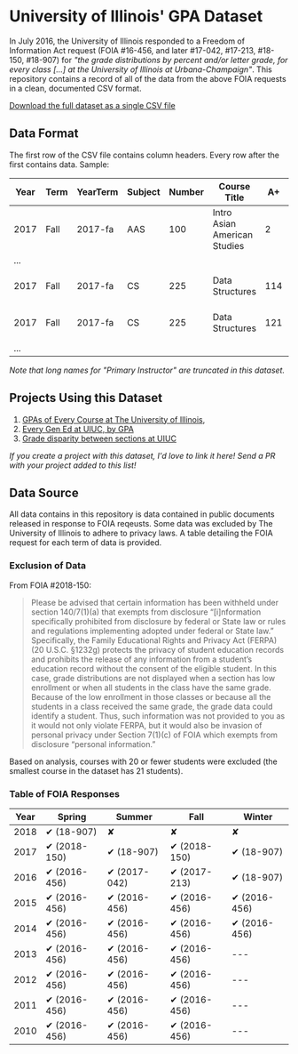 
# University of Illinois' GPA Dataset

In July 2016, the University of Illinois responded to a Freedom of Information Act request (FOIA #16-456, and later #17-042, #17-213, #18-150, #18-907) for *"the grade distributions by percent and/or letter grade, for every class [...] at the University of Illinois at Urbana-Champaign"*.  This repository contains a record of all of the data from the above FOIA requests in a clean, documented CSV format.

[Download the full dataset as a single CSV file](https://raw.githubusercontent.com/wadefagen/datasets/master/gpa/uiuc-gpa-dataset.csv)

## Data Format

The first row of the CSV file contains column headers. Every row after the first contains data. Sample:

| Year | Term | YearTerm | Subject | Number | Course Title | A+ | A | A- | B+ | B | B- | C+ | C | C- | D+ | D | D- | F | W | Primary Instructor |
| ---- | ---- | -------- | ------- | ------ | ------------ | -- | - | -- | -- | - | -- | -- | - | -- | -- | - | -- | - | - | ------------------ |
| 2017 | Fall | 2017-fa | AAS | 100 | Intro Asian American Studies | 2 | 17 | 0 | 6 | 5 | 0 | 1 | 0 | 0 | 0 | 1 | 0 | 0 | 0 | Espiritu, Augusto F |
| ... |
| 2017 | Fall | 2017-fa | CS | 225 | Data Structures | 114 | 47 | 27 | 6 | 28 | 17 | 14 | 18 | 13 | 12 | 9 | 12 | 16 | 2 | Fagen-Ulmschnei, Wade A |
| 2017 | Fall | 2017-fa | CS | 225 | Data Structures | 121 | 40 | 27 | 20 | 29 | 16 | 14 | 24 | 4 | 12 | 14 | 16 | 14 | 4 | Fagen-Ulmschnei, Wade A |
| ... |

*Note that long names for "Primary Instructor" are truncated in this dataset.*

## Projects Using this Dataset

1. [GPAs of Every Course at The University of Illinois](http://waf.cs.illinois.edu/discovery/gpa_of_every_course_at_illinois/), 
2. [Every Gen Ed at UIUC, by GPA](http://waf.cs.illinois.edu/discovery/every_gen_ed_at_uiuc_by_gpa/)
3. [Grade disparity between sections at UIUC](http://waf.cs.illinois.edu/discovery/grade_disparity_between_sections_at_uiuc/)

*If you create a project with this dataset, I'd love to link it here!  Send a PR with your project added to this list!*

## Data Source

All data contains in this repository is data contained in public documents released in response to FOIA reqeusts.  Some data was excluded by The University of Illinois to adhere to privacy laws.  A table detailing the FOIA request for each term of data is provided.

### Exclusion of Data

From FOIA #2018-150:

> Please be advised that certain information has been withheld under section 140/7(1)(a) that exempts from disclosure “[i]nformation specifically prohibited from disclosure by federal or State law or rules and regulations implementing adopted under federal or State law.” Specifically, the Family Educational Rights and Privacy Act (FERPA) (20 U.S.C. §1232g) protects the privacy of student education records and prohibits the release of any information from a student’s education record without the consent of the eligible student. In this case, grade distributions are not displayed when a section has low enrollment or when all students in the class have the same grade. Because of the low enrollment in those classes or because all the students in a class received the same grade, the grade data could identify a student.  Thus, such information was not provided to you as it would not only violate FERPA, but it would also be invasion of personal privacy under Section 7(1)(c) of FOIA which exempts from disclosure “personal information.” 

Based on analysis, courses with 20 or fewer students were excluded (the smallest course in the dataset has 21 students).

### Table of FOIA Responses

| Year | Spring       | Summer        | Fall         | Winter        |
| ---- | ------------ | ------------- | ------------ | ------------- |
| 2018 | ✔ (18-907)   | ✘            | ✘            | ✘            |   
| 2017 | ✔ (2018-150) | ✔ (18-907)   | ✔ (2018-150) | ✔ (18-907)   |   
| 2016 | ✔ (2016-456) | ✔ (2017-042) | ✔ (2017-213) | ✔ (18-907)   |
| 2015 | ✔ (2016-456) | ✔ (2016-456) | ✔ (2016-456) | ✔ (2016-456) |
| 2014 | ✔ (2016-456) | ✔ (2016-456) | ✔ (2016-456) | ✔ (2016-456) |
| 2013 | ✔ (2016-456) | ✔ (2016-456) | ✔ (2016-456) | ---           |
| 2012 | ✔ (2016-456) | ✔ (2016-456) | ✔ (2016-456) | ---           |
| 2011 | ✔ (2016-456) | ✔ (2016-456) | ✔ (2016-456) | ---           |
| 2010 | ✔ (2016-456) | ✔ (2016-456) | ✔ (2016-456) | ---           |

